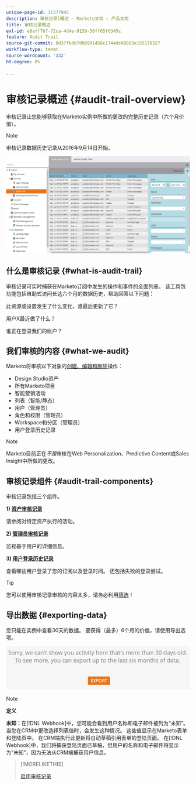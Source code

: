 ```yaml
---
unique-page-id: 11377945
description: 审核记录]概述 — Marketo文档 — 产品文档
title: 审核记录概述
exl-id: e8aff7b7-72ca-4d4e-9159-56ff65f6345c
feature: Audit Trail
source-git-commit: 0d37fbdb7d08901458c1744dc68893e155176327
workflow-type: tm+mt
source-wordcount: '332'
ht-degree: 0%

---
```


# 审核记录概述 {#audit-trail-overview}

审核记录让您能够获取在Marketo实例中所做的更改的完整历史记录（六个月价值）。

>[!NOTE]
>
>审核记录数据历史记录从2016年9月14日开始。

![](assets/audit-trail-overview-1.png)

## 什么是审核记录 {#what-is-audit-trail}

审核记录可实时捕获在Marketo订阅中发生的操作和事件的全面列表。 该工具包功能包括自助式访问长达六个月的数据历史，帮助回答以下问题：

此资源或设置发生了什么变化，谁最后更新了它？

用户X最近做了什么？

谁正在登录我们的帐户？

## 我们审核的内容 {#what-we-audit}

Marketo将审核以下对象的[创建、编辑和删除](/help/marketo/product-docs/administration/audit-trail/change-details-in-audit-trail.md)操作：

* Design Studio资产
* 所有Marketo项目
* 智能营销活动
* 列表（智能/静态）
* 用户（管理员）
* 角色和权限（管理员）
* Workspace和分区（管理员）
* 用户登录历史记录

>[!NOTE]
>
>Marketo目前正在&#x200B;_不是_&#x200B;审核在Web Personalization、Predictive Content或Sales Insight中所做的更改。

## 审核记录组件 {#audit-trail-components}

审核记录包括三个组件。

**1) [资产审核记录](/help/marketo/product-docs/administration/audit-trail/change-details-in-audit-trail.md#asset-audit-trail)**

请参阅对特定资产执行的活动。

**2) [管理员审核记录](/help/marketo/product-docs/administration/audit-trail/change-details-in-audit-trail.md#admin-audit-trail)**

监视基于用户的详细信息。

**3) [用户登录历史记录](/help/marketo/product-docs/administration/audit-trail/user-login-history.md)**

查看哪些用户登录了您的订阅以及登录时间。 还包括失败的登录尝试。

>[!TIP]
>
>您可以使用审核记录审核的内容太多，请务必利用[筛选](/help/marketo/product-docs/administration/audit-trail/filtering-in-audit-trail.md)！

## 导出数据 {#exporting-data}

您只能在实例中查看30天的数据。 要获得（最多）6个月的价值，请使用导出选项。

![](assets/two.png)

>[!NOTE]
>
>**定义**
>
>**未知：**&#x200B;在[!DNL Webhook]中，您可能会看到用户名称和电子邮件被列为“未知”。 当您在CRM中更改选择列表值时，会发生这种情况。 这些值显示在Marketo表单和登陆页中。 在CRM端执行此更新将自动草稿引用表单的登陆页面。 在[!DNL Webhook]中，我们将捕获登陆页面已草稿，但用户的名称和电子邮件将显示为“未知”，因为无法从CRM端捕获用户信息。

>[!MORELIKETHIS]
>
>[启用审核记录](/help/marketo/product-docs/administration/audit-trail/enable-audit-trail.md)
